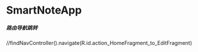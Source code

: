 # SmartNoteApp

##### 路由导航跳转

//findNavController().navigate(R.id.action_HomeFragment_to_EditFragment)